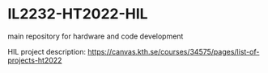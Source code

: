 # IL2232-HT2022-HIL
main repository for hardware and code development


HIL project description:
https://canvas.kth.se/courses/34575/pages/list-of-projects-ht2022
